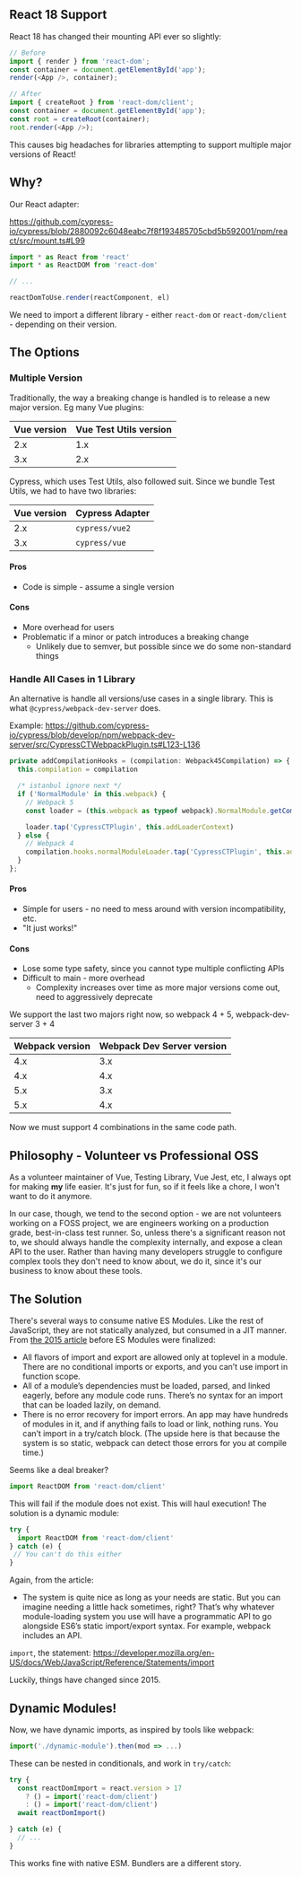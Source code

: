 ## React 18 Support

React 18 has changed their mounting API ever so slightly:

```js
// Before
import { render } from 'react-dom';
const container = document.getElementById('app');
render(<App />, container);

// After
import { createRoot } from 'react-dom/client';
const container = document.getElementById('app');
const root = createRoot(container);
root.render(<App />);
```

This causes big headaches for libraries attempting to support multiple major versions of React!

## Why?

Our React adapter:

https://github.com/cypress-io/cypress/blob/2880092c6048eabc7f8f193485705cbd5b592001/npm/react/src/mount.ts#L99

```js
import * as React from 'react'
import * as ReactDOM from 'react-dom'

// ...

reactDomToUse.render(reactComponent, el)
```

We need to import a different library - either `react-dom` or `react-dom/client` - depending on their version.

## The Options

### Multiple Version

Traditionally, the way a breaking change is handled is to release a new major version. Eg many Vue plugins:

| Vue version | Vue Test Utils version |
|---- | --- |
| 2.x | 1.x |
| 3.x | 2.x |

Cypress, which uses Test Utils, also followed suit. Since we bundle Test Utils, we had to have two libraries:

| Vue version | Cypress Adapter |
|---- | --- |
| 2.x | `cypress/vue2` |
| 3.x | `cypress/vue` |

#### Pros

- Code is simple - assume a single version

#### Cons

- More overhead for users
- Problematic if a minor or patch introduces a breaking change 
  - Unlikely due to semver, but possible since we do some non-standard things


### Handle All Cases in 1 Library

An alternative is handle all versions/use cases in a single library. This is what `@cypress/webpack-dev-server` does.

Example: https://github.com/cypress-io/cypress/blob/develop/npm/webpack-dev-server/src/CypressCTWebpackPlugin.ts#L123-L136

```js
private addCompilationHooks = (compilation: Webpack45Compilation) => {
  this.compilation = compilation

  /* istanbul ignore next */
  if ('NormalModule' in this.webpack) {
    // Webpack 5
    const loader = (this.webpack as typeof webpack).NormalModule.getCompilationHooks(compilation).loader

    loader.tap('CypressCTPlugin', this.addLoaderContext)
  } else {
    // Webpack 4
    compilation.hooks.normalModuleLoader.tap('CypressCTPlugin', this.addLoaderContext)
  }
};
```

#### Pros

- Simple for users - no need to mess around with version incompatibility, etc.
- "It just works!"

#### Cons

- Lose some type safety, since you cannot type multiple conflicting APIs
- Difficult to main - more overhead
  - Complexity increases over time as more major versions come out, need to aggressively deprecate 


We support the last two majors right now, so webpack 4 + 5, webpack-dev-server 3 + 4

| Webpack version | Webpack Dev Server version |
|---- | --- |
| 4.x | 3.x |
| 4.x | 4.x |
| 5.x | 3.x |
| 5.x | 4.x |

Now we must support 4 combinations in the same code path.

## Philosophy - Volunteer vs Professional OSS

As a volunteer maintainer of Vue, Testing Library, Vue Jest, etc, I always opt for making **my** life easier. It's just for fun, so if it feels like a chore, I won't want to do it anymore.

In our case, though, we tend to the second option - we are not volunteers working on a FOSS project, we are engineers working on a production grade, best-in-class test runner. So, unless there's a significant reason not to, we should always handle the complexity internally, and expose a clean API to the user. Rather than having many developers struggle to configure complex tools they don't need to know about, we do it, since it's our business to know about these tools.


## The Solution

There's several ways to consume native ES Modules. Like the rest of JavaScript, they are not statically analyzed, but consumed in a JIT manner. From [the 2015 article](https://hacks.mozilla.org/2015/08/es6-in-depth-modules/) before ES Modules were finalized:


- All flavors of import and export are allowed only at toplevel in a module. There are no conditional imports or exports, and you can’t use import in function scope.
- All of a module’s dependencies must be loaded, parsed, and linked eagerly, before any module code runs. There’s no syntax for an import that can be loaded lazily, on demand.
- There is no error recovery for import errors. An app may have hundreds of modules in it, and if anything fails to load or link, nothing runs. You can’t import in a try/catch block. (The upside here is that because the system is so static, webpack can detect those errors for you at compile time.)

Seems like a deal breaker?

```js
import ReactDOM from 'react-dom/client'
```

This will fail if the module does not exist. This will haul execution! The solution is a dynamic module:

```js
try {
  import ReactDOM from 'react-dom/client'
} catch (e) {
 // You can't do this either
}
```

Again, from the article:

- The system is quite nice as long as your needs are static. But you can imagine needing a little hack sometimes, right? That’s why whatever module-loading system you use will have a programmatic API to go alongside ES6’s static import/export syntax. For example, webpack includes an API.

`import`, the statement: https://developer.mozilla.org/en-US/docs/Web/JavaScript/Reference/Statements/import

Luckily, things have changed since 2015. 

## Dynamic Modules!

Now, we have dynamic imports, as inspired by tools like webpack:


```js
import('./dynamic-module').then(mod => ...)
```

These can be nested in conditionals, and work in `try/catch`:

```js
try {
  const reactDomImport = react.version > 17 
    ? () = import('react-dom/client')
    : () = import('react-dom/client')
  await reactDomImport()

} catch (e) {
  // ...
}
```

This works fine with native ESM. Bundlers are a different story.
